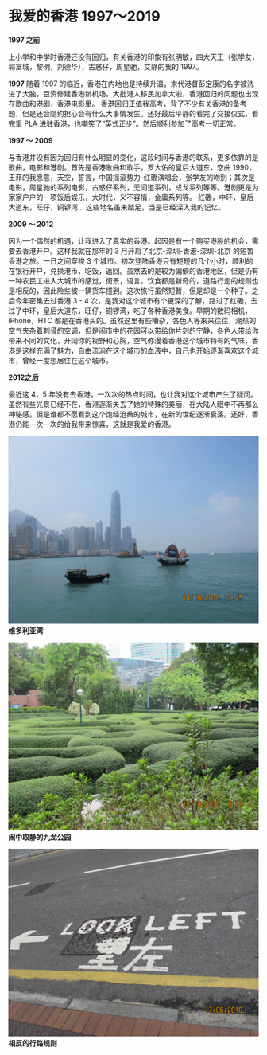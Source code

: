 # 我爱的香港 1997～2019

**1997 之前**

上小学和中学时香港还没有回归，有关香港的印象有张明敏，四大天王（张学友，郭富城，黎明，刘德华），古惑仔，周星驰，艾静的我的 1997。

**1997**
随着 1997 的临近，香港在内地也是持续升温，末代港督彭定康的名字被洗进了大脑，巨资修建香港新机场，大批港人移民加拿大啦，香港回归的问题也出现在歌曲和港剧，香港电影里。 香港回归正值我高考，背了不少有关香港的备考题，但是还会隐约担心会有什么大事情发生。还好最后平静的看完了交接仪式，看完里 PLA 进驻香港，也嘲笑了“英式正步”。然后顺利参加了高考一切正常。

**1997 ～ 2009**

与香港并没有因为回归有什么明显的变化，这段时间与香港的联系，更多依靠的是歌曲，电影和港剧。首先是香港歌曲和歌手，罗大佑的皇后大道东，恋曲 1990，王菲的我愿意，天空，誓言，中国摇滚势力-红磡演唱会，张学友的吻别；其次是电影，周星驰的系列电影，古惑仔系列，无间道系列，成龙系列等等。港剧更是为家家户户的一项饭后娱乐，大时代，义不容情，金庸系列等。
红磡，中环，皇后大道东，旺仔，铜锣湾... 这些地名虽未踏足，当是已经深入我的记忆。

**2009 ～ 2012**

因为一个偶然的机遇，让我进入了真实的香港。起因是有一个购买港股的机会，需要去香港开户。这样我就在那年的 3 月开启了北京-深圳-香港-深圳-北京 的短暂香港之旅。一日之间穿梭 3 个城市。初次登陆香港只有短短的几个小时，顺利的在银行开户，兑换港币，吃饭，返回。虽然去的是较为偏僻的香港地区，但是仍有一种农民工进入大城市的感觉，街景，语言，饮食都是新奇的，道路行走的规则也是相反的，因此险些被一辆货车撞到。这次旅行虽然短暂，但是却是一个种子。之后今年密集去过香港 3 - 4 次，是我对这个城市有个更深的了解，路过了红磡，去过了中环，皇后大道东，旺仔，铜锣湾，吃了各种香港美食。早期的数码相机， iPhone，HTC 都是在香港买的。虽然这里有些嘈杂，各色人等来来往往，潮热的空气夹杂着刺骨的空调，但是闹市中的花园可以带给你片刻的宁静，各色人带给你带来不同的文化，开阔你的视野和心胸，空气弥漫着香港这个城市特有的气味，香港是这样充满了魅力，自由流淌在这个城市的血液中，自己也开始逐渐喜欢这个城市，曾经一度想居住在这个城市。

**2012之后**

最近这 4，5 年没有去香港，一次次的热点时间，也让我对这个城市产生了疑问。虽然有些光景已经不在，香港逐渐失去了她的特殊的美丽，在大陆人眼中不再那么神秘感。但是谁都不愿看到这个饱经沧桑的城市，在新的世纪逐渐衰落。还好，香港仍能一次一次的给我带来惊喜，这就是我爱的香港。

![HK1.jpg](data/HK1.JPG)
**维多利亚湾**

![HK2.jpg](data/HK2.JPG)
**闹中取静的九龙公园**

![HK2.jpg](data/HK3.JPG)
**相反的行路规则**
